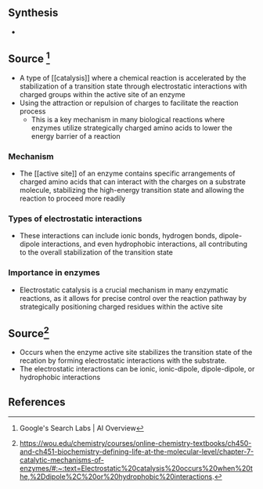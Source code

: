 ## Synthesis
- 
## Source [^1]
- A type of [[catalysis]] where a chemical reaction is accelerated by the stabilization of a transition state through electrostatic interactions with charged groups within the active site of an enzyme
- Using the attraction or repulsion of charges to facilitate the reaction process
	- This is a key mechanism in many biological reactions where enzymes utilize strategically charged amino acids to lower the energy barrier of a reaction
### Mechanism
- The [[active site]] of an enzyme contains specific arrangements of charged amino acids that can interact with the charges on a substrate molecule, stabilizing the high-energy transition state and allowing the reaction to proceed more readily
### Types of electrostatic interactions
- These interactions can include ionic bonds, hydrogen bonds, dipole-dipole interactions, and even hydrophobic interactions, all contributing to the overall stabilization of the transition state
### Importance in enzymes
- Electrostatic catalysis is a crucial mechanism in many enzymatic reactions, as it allows for precise control over the reaction pathway by strategically positioning charged residues within the active site

## Source[^2]
- Occurs when the enzyme active site stabilizes the transition state of the recation by forming electrostatic interactions with the substrate.
- The electrostatic interactions can be ionic, ionic-dipole, dipole-dipole, or hydrophobic interactions
## References

[^1]: Google's Search Labs | AI Overview
[^2]: https://wou.edu/chemistry/courses/online-chemistry-textbooks/ch450-and-ch451-biochemistry-defining-life-at-the-molecular-level/chapter-7-catalytic-mechanisms-of-enzymes/#:~:text=Electrostatic%20catalysis%20occurs%20when%20the,%2Ddipole%2C%20or%20hydrophobic%20interactions.